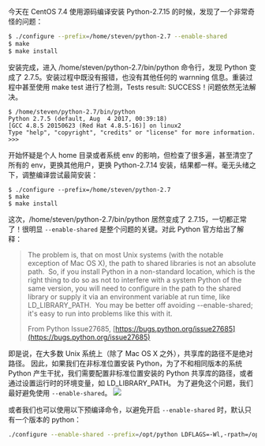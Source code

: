 今天在 CentOS 7.4 使用源码编译安装 Python-2.7.15 的时候，发现了一个非常奇怪的问题：

```bash
$ ./configure --prefix=/home/steven/python-2.7 --enable-shared
$ make
$ make install
```

安装完成，进入 /home/steven/python-2.7/bin/python 命令行，发现 Python 变成了 2.7.5。安装过程中既没有报错，也没有其他任何的 warnning 信息。重装过程中甚至使用 make test 进行了检测，Tests result: SUCCESS！问题依然无法解决。

```
$ /home/steven/python-2.7/bin/python
Python 2.7.5 (default, Aug  4 2017, 00:39:18)
[GCC 4.8.5 20150623 (Red Hat 4.8.5-16)] on linux2
Type "help", "copyright", "credits" or "license" for more information.
>>>
```

开始怀疑是个人 home 目录或者系统 env 的影响，但检查了很多遍，甚至清空了所有的 env，更换其他用户，更换 Python-2.7.14 安装，结果都一样。毫无头绪之下，调整编译尝试最简安装：

```
$ ./configure --prefix=/home/steven/python-2.7
$ make
$ make install
```

这次，/home/steven/python-2.7/bin/python 居然变成了 2.7.15，一切都正常了！很明显 `--enable-shared` 是整个问题的关键。对此 Python 官方给出了解释：

> The problem is, that on most Unix systems (with the notable exception of Mac OS X), the path to shared libraries is not an absolute path.  So, if you install Python in a non-standard location, which is the right thing to do so as not to interfere with a system Python of the same version, you will need to configure in the path to the shared library or supply it via an environment variable at run time, like LD_LIBRARY_PATH.  You may be better off avoiding --enable-shared; it's easy to run into problems like this with it.
>
> From Python Issue27685, [https://bugs.python.org/issue27685](https://bugs.python.org/issue27685)

即是说，在大多数 Unix 系统上（除了 Mac OS X 之外），共享库的路径不是绝对路径。 因此，如果我们在非标准位置安装 Python，为了不和相同版本的系统 Python 产生干扰，我们需要配置非标准位置安装的 Python 共享库的路径，或者通过设置运行时的环境变量，如 LD_LIBRARY_PATH。 为了避免这个问题，我们最好避免使用 `--enable-shared`。
![](https://shub-1251708715.cos.ap-guangzhou.myqcloud.com/elog-cookbook-img/Fu3mNt-6GcKZPAlp-GyEH2qfCVOm.png)

或者我们也可以使用以下预编译命令，以避免开启 `--enable-shared` 时，默认只有一个版本的 python：

```bash
./configure --enable-shared --prefix=/opt/python LDFLAGS=-Wl,-rpath=/opt/python/lib
```
